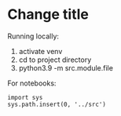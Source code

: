 # Change title

Running locally:

1. activate venv
2. cd to project directory
3. python3.9 -m src.module.file

For notebooks:
```
import sys
sys.path.insert(0, '../src')
```